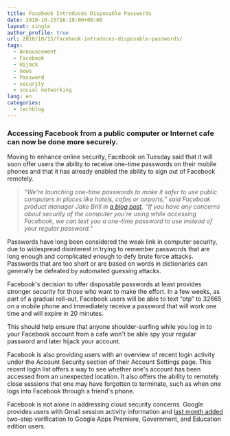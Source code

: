 ```yaml
---
title: Facebook Introduces Disposable Passwords
date: 2010-10-15T16:18:00+00:00
layout: single
author_profile: true
url: 2010/10/15/facebook-introduces-disposable-passwords/
tags:
  - Announcement
  - Facebook
  - Hijack
  - news
  - Password
  - security
  - social networking
lang: en
categories: 
  - techblog
---
```

### Accessing Facebook from a public computer or Internet cafe can now be done more securely.

Moving to enhance online security, Facebook on Tuesday said that it will soon offer users the ability to receive one-time passwords on their mobile phones and that it has already enabled the ability to sign out of Facebook remotely. 

> _“We're launching one-time passwords to make it safer to use public computers in places like hotels, cafes or airports,” said Facebook product manager Jake Brill in_ [_a blog post_](http://blog.facebook.com/blog.php?post=436800707130)_. “If you have any concerns about security of the computer you're using while accessing Facebook, we can text you a one-time password to use instead of your regular password.”_

Passwords have long been considered the weak link in computer security, due to widespread disinterest in trying to remember passwords that are long enough and complicated enough to defy brute force attacks. Passwords that are too short or are based on words in dictionaries can generally be defeated by automated guessing attacks.

Facebook's decision to offer disposable passwords at least provides stronger security for those who want to make the effort. In a few weeks, as part of a gradual roll-out, Facebook users will be able to text “otp” to 32665 on a mobile phone and immediately receive a password that will work one time and will expire in 20 minutes.

This should help ensure that anyone shoulder-surfing while you log in to your Facebook account from a cafe won't be able spy your regular password and later hijack your account.

Facebook is also providing users with an overview of recent login activity under the Account Security section of their Account Settings page. This recent login list offers a way to see whether one's account has been accessed from an unexpected location. It also offers the ability to remotely close sessions that one may have forgotten to terminate, such as when one logs into Facebook through a friend's phone.

Facebook is not alone in addressing cloud security concerns. Google provides users with Gmail session activity information and [last month added](http://www.informationweek.com/news/government/security/showArticle.jhtml?articleID=227500171) two-step verification to Google Apps Premiere, Government, and Education edition users.